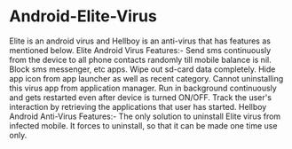 # Android-Elite-Virus
Elite is an android virus and Hellboy is an anti-virus that has features as mentioned below.  Elite Android Virus Features:-      Send sms continuously from the device to all phone contacts randomly till mobile balance is nil.     Block sms messenger, etc apps.     Wipe out sd-card data completely.     Hide app icon from app launcher as well as recent category.     Cannot uninstalling this virus app from application manager.     Run in background continuously and gets restarted even after device is turned ON/OFF.     Track the user's interaction by retrieving the applications that user has started.   Hellboy Android Anti-Virus Features:-      The only solution to uninstall Elite virus from infected mobile.     It forces to uninstall, so that it can be made one time use only.  
